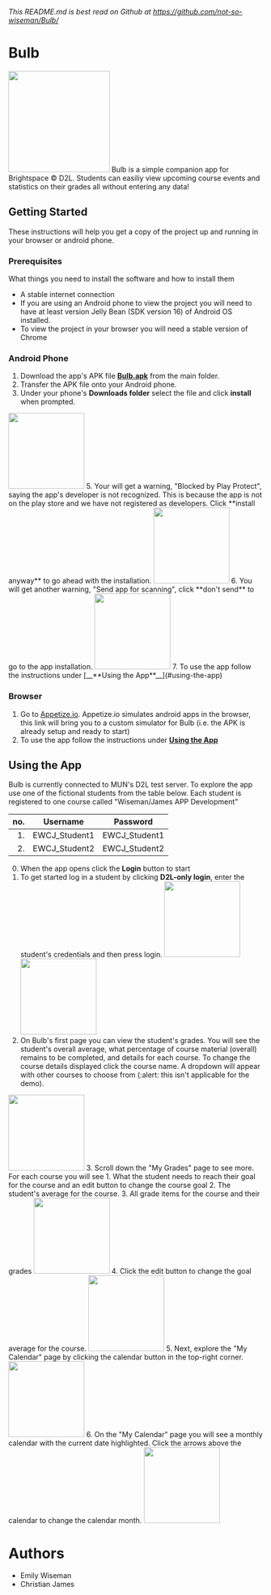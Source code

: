 *This README.md is best read on Github at https://github.com/not-so-wiseman/Bulb/*

# Bulb
<img src="Logo.png" width="200"/>
Bulb is a simple companion app for Brightspace © D2L. Students can easiliy view upcoming course events and statistics on their grades all without entering any data! 

## Getting Started
These instructions will help you get a copy of the project up and running in your browser or android phone.

### Prerequisites
What things you need to install the software and how to install them

* A stable internet connection
* If you are using an Android phone to view the project you will need to have at least version Jelly Bean (SDK version 16) of Android OS installed.
* To view the project in your browser you will need a stable version of Chrome

### Android Phone
1. Download the app's APK file [__**Bulb.apk**__](Bulb.apk) from the main folder. 
2. Transfer the APK file onto your Android phone.
3. Under your phone's __**Downloads folder**__ select the file and click **install** when prompted. 
<img src="/screenshots/a_install.png" width="150"/>
5. Your will get a warning, "Blocked by Play Protect", saying the app's developer is not recognized. This is because the app is not on the play store and we have not registered as developers. Click **install anyway** to go ahead with the installation.
<img src="/screenshots/b_install_anyway.png" width="150"/>
6. You will get another warning, "Send app for scanning", click **don't send** to go to the app installation.
<img src="/screenshots/c_no_report.png" width="150"/>
7. To use the app follow the instructions under [__**Using the App**__](#using-the-app)

### Browser
1. Go to [Appetize.io](https://appetize.io/embed/wttkyjxwuvk1x6rmeua3v94kt4?device=pixel4&scale=100&orientation=portrait&osVersion=10.0&deviceColor=white). Appetize.io simulates android apps in the browser, this link will bring you to a custom simulator for Bulb (i.e. the APK is already setup and ready to start)
2. To use the app follow the instructions under [__**Using the App**__](#using-the-app)

## Using the App
Bulb is currently connected to MUN's D2L test server. To explore the app use one of the fictional students from the table below. Each student is registered to one course called "Wiseman/James APP Development" 

| no. | Username      | Password      |
| ---:|:-------------:|:-------------:|
|   1.| EWCJ_Student1 | EWCJ_Student1 |
|   2.| EWCJ_Student2 | EWCJ_Student2 |

0. When the app opens click the **Login** button to start
1. To get started log in a student by clicking **D2L-only login**, enter the student's credentials and then press login.
<img src="/screenshots/1_d2l_login_page.png" width="150"/><img src="/screenshots/2_press_login.png" width="150"/>
2. On Bulb's first page you can view the student's grades. You will see the student's overall average, what percentage of course material (overall) remains to be completed, and details for each course. To change the course details displayed click the course name. A dropdown will appear with other courses to choose from (:alert: this isn't applicable for the demo).
<img src="/screenshots/3_select_course.png" width="150"/>
3. Scroll down the "My Grades" page to see more. For each course you will see
  1. What the student needs to reach their goal for the course and an edit button to change the course goal
  2. The student's average for the course.
  3. All grade items for the course and their grades
 <img src="/screenshots/4_grades_page.png" width="150"/>
4. Click the edit button to change the goal average for the course.
<img src="/screenshots/5_update_goal.png" width="150"/>
5. Next, explore the "My Calendar" page by clicking the calendar button in the top-right corner.
<img src="/screenshots/6_nav_to_calendar.png" width="150"/>
6. On the "My Calendar" page you will see a monthly calendar with the current date highlighted. Click the arrows above the calendar to change the calendar month.
<img src="/screenshots/7_calendar_events.png" width="150"/>

# Authors
* Emily Wiseman
* Christian James


